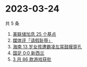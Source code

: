 # 2023-03-24

共 5 条

<!-- BEGIN ZHIHUSEARCH -->
<!-- 最后更新时间 Fri Mar 24 2023 07:12:39 GMT+0800 (China Standard Time) -->
1. [美联储加息 25 个基点](https://www.zhihu.com/search?q=美联储加息%2025%20个基点)
1. [媒体评「请假耻辱」](https://www.zhihu.com/search?q=媒体评「请假耻辱」)
1. [海南 13 岁女孩遭霸凌左耳鼓膜穿孔](https://www.zhihu.com/search?q=海南%2013%20岁女孩遭霸凌左耳鼓膜穿孔)
1. [国足 0:0 新西兰](https://www.zhihu.com/search?q=国足%200:0%20新西兰)
1. [3 月 86 款游戏获批](https://www.zhihu.com/search?q=3%20月%2086%20款游戏获批)
<!-- END ZHIHUSEARCH -->
